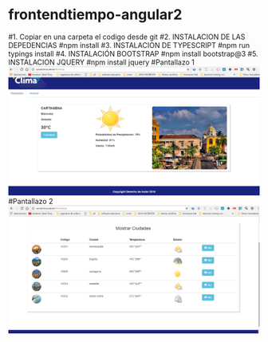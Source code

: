 # frontendtiempo-angular2

#1. Copiar en una carpeta el codigo desde git
#2. INSTALACION DE LAS DEPEDENCIAS
#npm install
#3. INSTALACION DE TYPESCRIPT
#npm run typings install
#4. INSTALACIÓN BOOTSTRAP
#npm install bootstrap@3
#5. INSTALACION JQUERY
#npm install jquery
#Pantallazo 1
![pantallazo1](https://github.com/carcaceres/frontendtiempo-angular2/blob/master/pantallazos/imagen1.png)
#Pantallazo 2
![pantallazo2](https://github.com/carcaceres/frontendtiempo-angular2/blob/master/pantallazos/imagen2.png)
